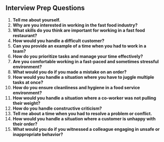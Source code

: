 ## Interview Prep Questions

1. **Tell me about yourself.**
2. **Why are you interested in working in the fast food industry?**
3. **What skills do you think are important for working in a fast food restaurant?**
4. **How would you handle a difficult customer?**
5. **Can you provide an example of a time when you had to work in a team?**
6. **How do you prioritize tasks and manage your time effectively?**
7. **Are you comfortable working in a fast-paced and sometimes stressful environment?**
8. **What would you do if you made a mistake on an order?**
9. **How would you handle a situation where you have to juggle multiple tasks at once?**
10. **How do you ensure cleanliness and hygiene in a food service environment?**
11. **How would you handle a situation where a co-worker was not pulling their weight?**
12. **How do you handle constructive criticism?**
13. **Tell me about a time when you had to resolve a problem or conflict.**
14. **How would you handle a situation where a customer is unhappy with their order?**
15. **What would you do if you witnessed a colleague engaging in unsafe or inappropriate behavior?**

